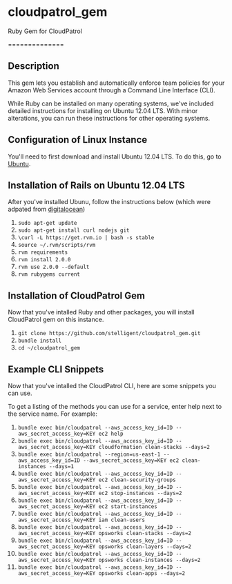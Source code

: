 cloudpatrol_gem
===============

Ruby Gem for CloudPatrol

==============

## Description

This gem lets you establish and automatically enforce team policies for your Amazon Web Services account through a Command Line Interface (CLI).

While Ruby can be installed on many operating systems, we've included detailed instructions for installing on Ubuntu 12.04 LTS. With minor alterations, you can run these instructions for other operating systems.
## Configuration of Linux Instance

You'll need to first download and install Ubuntu 12.04 LTS. To do this, go to [Ubuntu](http://releases.ubuntu.com/precise/).


## Installation of Rails on Ubuntu 12.04 LTS

After you've installed Ubunu, follow the instructions below (which were adpated from [digitalocean](https://www.digitalocean.com/community/articles/how-to-install-ruby-on-rails-on-ubuntu-12-04-lts-precise-pangolin-with-rvm))

1. ```sudo apt-get update```
1. ```sudo apt-get install curl nodejs git```
1. ```\curl -L https://get.rvm.io | bash -s stable```
1. ```source ~/.rvm/scripts/rvm```
1. ```rvm requirements```
1. ```rvm install 2.0.0```
1. ```rvm use 2.0.0 --default```
1. ```rvm rubygems current```

## Installation of CloudPatrol Gem

Now that you've intalled Ruby and other packages, you will install CloudPatrol gem on this instance.

1. ```git clone https://github.com/stelligent/cloudpatrol_gem.git```
1. ```bundle install```
1. ```cd ~/cloudpatrol_gem```

## Example CLI Snippets

Now that you've intalled the CloudPatrol CLI, here are some snippets you can use.

To get a listing of the methods you can use for a service, enter help next to the service name. For example:

1. ```bundle exec bin/cloudpatrol --aws_access_key_id=ID --aws_secret_access_key=KEY ec2 help```
1. ```bundle exec bin/cloudpatrol --aws_access_key_id=ID --aws_secret_access_key=KEY cloudformation clean-stacks --days=2```
1. ```bundle exec bin/cloudpatrol --region=us-east-1 --aws_access_key_id=ID --aws_secret_access_key=KEY ec2 clean-instances --days=1``` 
1. ```bundle exec bin/cloudpatrol --aws_access_key_id=ID --aws_secret_access_key=KEY ec2 clean-security-groups```
1. ```bundle exec bin/cloudpatrol --aws_access_key_id=ID --aws_secret_access_key=KEY ec2 stop-instances --days=2```
1. ```bundle exec bin/cloudpatrol --aws_access_key_id=ID --aws_secret_access_key=KEY ec2 start-instances```
1. ```bundle exec bin/cloudpatrol --aws_access_key_id=ID --aws_secret_access_key=KEY iam clean-users```
1. ```bundle exec bin/cloudpatrol --aws_access_key_id=ID --aws_secret_access_key=KEY opsworks clean-stacks --days=2```
1. ```bundle exec bin/cloudpatrol --aws_access_key_id=ID --aws_secret_access_key=KEY opsworks clean-layers --days=2```
1. ```bundle exec bin/cloudpatrol --aws_access_key_id=ID --aws_secret_access_key=KEY opsworks clean-instances --days=2```
1. ```bundle exec bin/cloudpatrol --aws_access_key_id=ID --aws_secret_access_key=KEY opsworks clean-apps --days=2```
